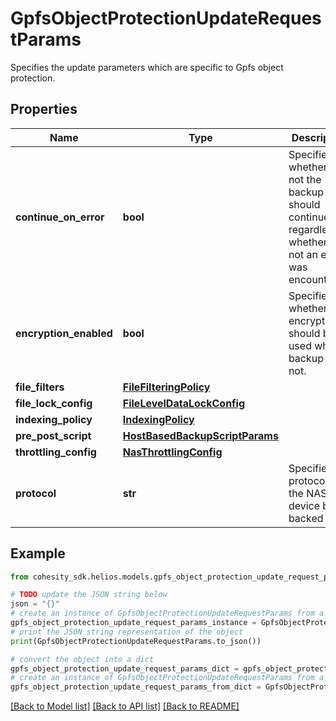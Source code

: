 # GpfsObjectProtectionUpdateRequestParams

Specifies the update parameters which are specific to Gpfs object protection.

## Properties

Name | Type | Description | Notes
------------ | ------------- | ------------- | -------------
**continue_on_error** | **bool** | Specifies whether or not the backup should continue regardless of whether or not an error was encountered. | [optional] 
**encryption_enabled** | **bool** | Specifies whether the encryption should be used while backup or not. | [optional] 
**file_filters** | [**FileFilteringPolicy**](FileFilteringPolicy.md) |  | [optional] 
**file_lock_config** | [**FileLevelDataLockConfig**](FileLevelDataLockConfig.md) |  | [optional] 
**indexing_policy** | [**IndexingPolicy**](IndexingPolicy.md) |  | [optional] 
**pre_post_script** | [**HostBasedBackupScriptParams**](HostBasedBackupScriptParams.md) |  | [optional] 
**throttling_config** | [**NasThrottlingConfig**](NasThrottlingConfig.md) |  | [optional] 
**protocol** | **str** | Specifies the protocol of the NAS device being backed up. | [optional] 

## Example

```python
from cohesity_sdk.helios.models.gpfs_object_protection_update_request_params import GpfsObjectProtectionUpdateRequestParams

# TODO update the JSON string below
json = "{}"
# create an instance of GpfsObjectProtectionUpdateRequestParams from a JSON string
gpfs_object_protection_update_request_params_instance = GpfsObjectProtectionUpdateRequestParams.from_json(json)
# print the JSON string representation of the object
print(GpfsObjectProtectionUpdateRequestParams.to_json())

# convert the object into a dict
gpfs_object_protection_update_request_params_dict = gpfs_object_protection_update_request_params_instance.to_dict()
# create an instance of GpfsObjectProtectionUpdateRequestParams from a dict
gpfs_object_protection_update_request_params_from_dict = GpfsObjectProtectionUpdateRequestParams.from_dict(gpfs_object_protection_update_request_params_dict)
```
[[Back to Model list]](../README.md#documentation-for-models) [[Back to API list]](../README.md#documentation-for-api-endpoints) [[Back to README]](../README.md)


